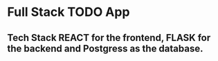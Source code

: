 # Full Stack TODO App
## Tech Stack REACT for the frontend, FLASK for the backend and Postgress as the database.

